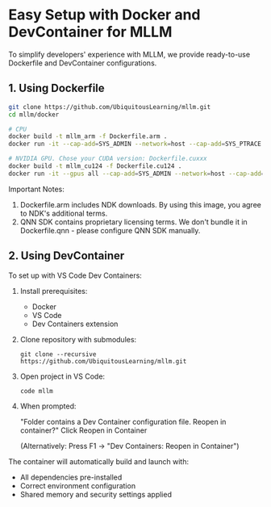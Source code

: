 # Easy Setup with Docker and DevContainer for MLLM

To simplify developers' experience with MLLM, we provide ready-to-use Dockerfile and DevContainer configurations.

## 1. Using Dockerfile

```bash
git clone https://github.com/UbiquitousLearning/mllm.git
cd mllm/docker

# CPU
docker build -t mllm_arm -f Dockerfile.arm .
docker run -it --cap-add=SYS_ADMIN --network=host --cap-add=SYS_PTRACE --shm-size=4G --security-opt seccomp=unconfined --security-opt apparmor=unconfined --name mllm_arm_dev mllm_arm bash

# NVIDIA GPU. Chose your CUDA version: Dockerfile.cuxxx
docker build -t mllm_cu124 -f Dockerfile.cu124 .
docker run -it --gpus all --cap-add=SYS_ADMIN --network=host --cap-add=SYS_PTRACE --shm-size=4G --security-opt seccomp=unconfined --security-opt apparmor=unconfined --name mllm_cu124_dev mllm_cu124 bash
```

Important Notes:

1. Dockerfile.arm includes NDK downloads. By using this image, you agree to NDK's additional terms.
2. QNN SDK contains proprietary licensing terms. We don't bundle it in Dockerfile.qnn - please configure QNN SDK manually.


## 2. Using DevContainer

To set up with VS Code Dev Containers:

1. Install prerequisites:
    - Docker
    - VS Code
    - Dev Containers extension

2. Clone repository with submodules:

    ```shell
    git clone --recursive https://github.com/UbiquitousLearning/mllm.git
    ```

3. Open project in VS Code:

    ```shell
    code mllm
    ```

4. When prompted:

    "Folder contains a Dev Container configuration file. Reopen in container?"
    Click Reopen in Container

    (Alternatively: Press F1 → "Dev Containers: Reopen in Container")

The container will automatically build and launch with:

* All dependencies pre-installed
* Correct environment configuration
* Shared memory and security settings applied
